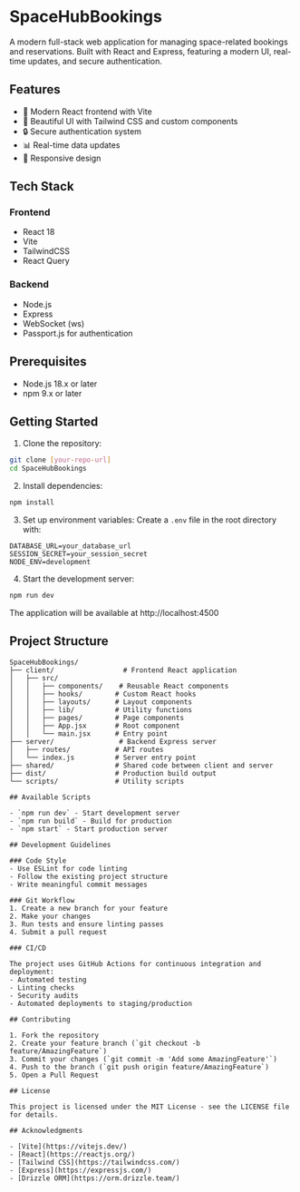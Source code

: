 # SpaceHubBookings

A modern full-stack web application for managing space-related bookings and reservations. Built with React and Express, featuring a modern UI, real-time updates, and secure authentication.

## Features

- 🚀 Modern React frontend with Vite
- 🎨 Beautiful UI with Tailwind CSS and custom components
- 🔒 Secure authentication system
- 📊 Real-time data updates
- 📱 Responsive design


## Tech Stack

### Frontend
- React 18
- Vite
- TailwindCSS
- React Query

### Backend
- Node.js
- Express
- WebSocket (ws)
- Passport.js for authentication

## Prerequisites

- Node.js 18.x or later
- npm 9.x or later

## Getting Started

1. Clone the repository:
```bash
git clone [your-repo-url]
cd SpaceHubBookings
```

2. Install dependencies:
```bash
npm install
```

3. Set up environment variables:
Create a `.env` file in the root directory with:
```env
DATABASE_URL=your_database_url
SESSION_SECRET=your_session_secret
NODE_ENV=development
```

4. Start the development server:
```bash
npm run dev
```

The application will be available at http://localhost:4500

## Project Structure

```
SpaceHubBookings/
├── client/                 # Frontend React application
│   ├── src/
│   │   ├── components/    # Reusable React components
│   │   ├── hooks/        # Custom React hooks
│   │   ├── layouts/      # Layout components
│   │   ├── lib/          # Utility functions
│   │   ├── pages/        # Page components
│   │   ├── App.jsx       # Root component
│   │   └── main.jsx      # Entry point
├── server/                # Backend Express server
│   ├── routes/           # API routes
│   └── index.js          # Server entry point
├── shared/               # Shared code between client and server
├── dist/                 # Production build output
└── scripts/              # Utility scripts

## Available Scripts

- `npm run dev` - Start development server
- `npm run build` - Build for production
- `npm start` - Start production server

## Development Guidelines

### Code Style
- Use ESLint for code linting
- Follow the existing project structure
- Write meaningful commit messages

### Git Workflow
1. Create a new branch for your feature
2. Make your changes
3. Run tests and ensure linting passes
4. Submit a pull request

### CI/CD

The project uses GitHub Actions for continuous integration and deployment:
- Automated testing
- Linting checks
- Security audits
- Automated deployments to staging/production

## Contributing

1. Fork the repository
2. Create your feature branch (`git checkout -b feature/AmazingFeature`)
3. Commit your changes (`git commit -m 'Add some AmazingFeature'`)
4. Push to the branch (`git push origin feature/AmazingFeature`)
5. Open a Pull Request

## License

This project is licensed under the MIT License - see the LICENSE file for details.

## Acknowledgments

- [Vite](https://vitejs.dev/)
- [React](https://reactjs.org/)
- [Tailwind CSS](https://tailwindcss.com/)
- [Express](https://expressjs.com/)
- [Drizzle ORM](https://orm.drizzle.team/) 

